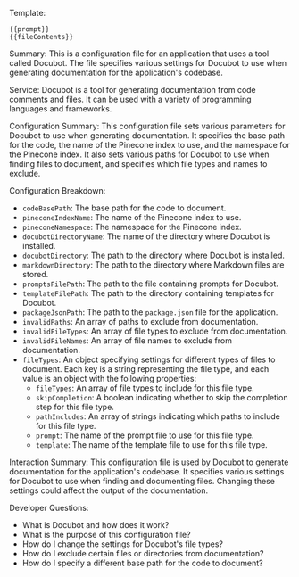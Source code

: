 Template:
```
{{prompt}}
{{fileContents}}
```

Summary:
This is a configuration file for an application that uses a tool called Docubot. The file specifies various settings for Docubot to use when generating documentation for the application's codebase.

Service:
Docubot is a tool for generating documentation from code comments and files. It can be used with a variety of programming languages and frameworks.

Configuration Summary:
This configuration file sets various parameters for Docubot to use when generating documentation. It specifies the base path for the code, the name of the Pinecone index to use, and the namespace for the Pinecone index. It also sets various paths for Docubot to use when finding files to document, and specifies which file types and names to exclude.

Configuration Breakdown:
- `codeBasePath`: The base path for the code to document.
- `pineconeIndexName`: The name of the Pinecone index to use.
- `pineconeNamespace`: The namespace for the Pinecone index.
- `docubotDirectoryName`: The name of the directory where Docubot is installed.
- `docubotDirectory`: The path to the directory where Docubot is installed.
- `markdownDirectory`: The path to the directory where Markdown files are stored.
- `promptsFilePath`: The path to the file containing prompts for Docubot.
- `templateFilePath`: The path to the directory containing templates for Docubot.
- `packageJsonPath`: The path to the `package.json` file for the application.
- `invalidPaths`: An array of paths to exclude from documentation.
- `invalidFileTypes`: An array of file types to exclude from documentation.
- `invalidFileNames`: An array of file names to exclude from documentation.
- `fileTypes`: An object specifying settings for different types of files to document. Each key is a string representing the file type, and each value is an object with the following properties:
  - `fileTypes`: An array of file types to include for this file type.
  - `skipCompletion`: A boolean indicating whether to skip the completion step for this file type.
  - `pathIncludes`: An array of strings indicating which paths to include for this file type.
  - `prompt`: The name of the prompt file to use for this file type.
  - `template`: The name of the template file to use for this file type.

Interaction Summary:
This configuration file is used by Docubot to generate documentation for the application's codebase. It specifies various settings for Docubot to use when finding and documenting files. Changing these settings could affect the output of the documentation.

Developer Questions:
- What is Docubot and how does it work?
- What is the purpose of this configuration file?
- How do I change the settings for Docubot's file types?
- How do I exclude certain files or directories from documentation?
- How do I specify a different base path for the code to document?